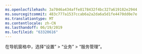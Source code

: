 ```yaml
---
ms.openlocfilehash: 3a7046a434affe8178432f4bc327a619182e2944
ms.sourcegitcommit: 483c777a1537ccab6a2a2da6a5d1fe4470dd0e7e
ms.translationtype: MT
ms.contentlocale: zh-CN
ms.lasthandoff: 06/19/2019
ms.locfileid: "63320616"
---
```

在导航窗格中，选择“设置” > “业务” > “服务管理”。